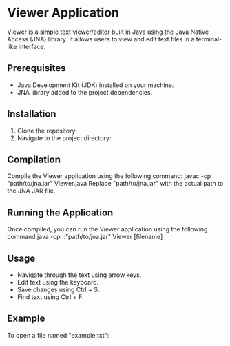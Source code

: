 # Viewer Application

Viewer is a simple text viewer/editor built in Java using the Java Native Access (JNA) library. It allows users to view and edit text files in a terminal-like interface. 

## Prerequisites
- Java Development Kit (JDK) installed on your machine.
- JNA library added to the project dependencies.

## Installation
1. Clone the repository: 
2. Navigate to the project directory:
## Compilation
Compile the Viewer application using the following command: javac -cp "path/to/jna.jar" Viewer.java
Replace "path/to/jna.jar" with the actual path to the JNA JAR file.

## Running the Application
Once compiled, you can run the Viewer application using the following command:java -cp .:"path/to/jna.jar" Viewer [filename]
## Usage
- Navigate through the text using arrow keys.
- Edit text using the keyboard.
- Save changes using Ctrl + S.
- Find text using Ctrl + F.

## Example
To open a file named "example.txt":
